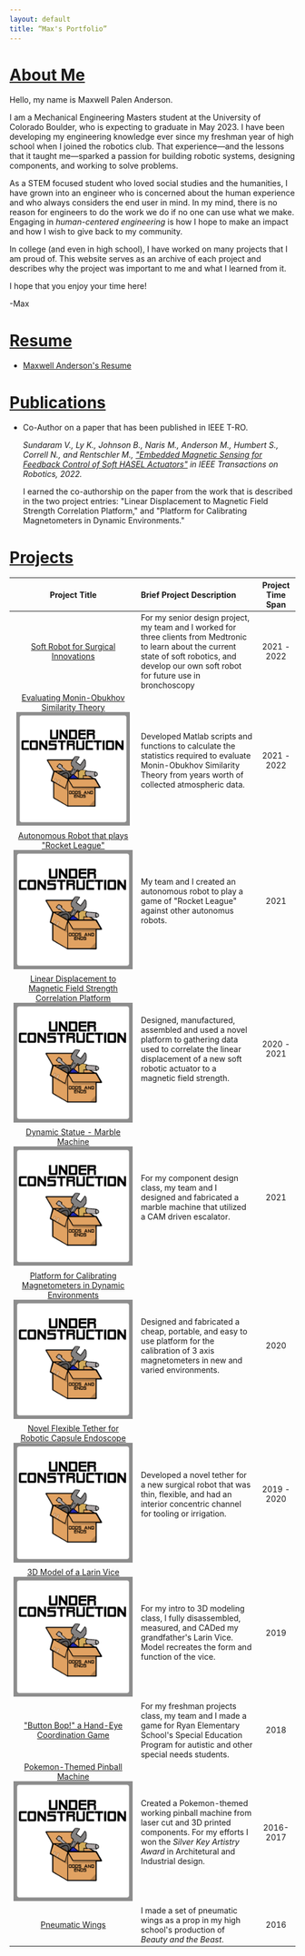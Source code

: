 ```yaml
---
layout: default
title: “Max's Portfolio”
---
```


# [About Me](#about-me)

Hello, my name is Maxwell Palen Anderson. 

I am a Mechanical Engineering Masters student at the University of Colorado Boulder, who is expecting to graduate in May 2023. I have been developing my engineering knowledge ever since my freshman year of high school when I joined the robotics club. That experience&mdash;and the lessons that it taught me&mdash;sparked a passion for building robotic systems, designing components, and working to solve problems.

As a STEM focused student who loved social studies and the humanities, I have grown into an engineer who is concerned about the human experience and who always considers the end user in mind. In my mind, there is no reason for engineers to do the work we do if no one can use what we make. Engaging in _human-centered engineering_ is how I hope to make an impact and how I wish to give back to my community.

In college (and even in high school), I have worked on many projects that I am proud of. This website serves as an archive of each project and describes why the project was important to me and what I learned from it.

I hope that you enjoy your time here! 

-Max

# [Resume](#resume)

* [Maxwell Anderson's Resume](resume.html)

# [Publications](#publications)

* Co-Author on a paper that has been published in IEEE T-RO. 

  *Sundaram V., Ly K., Johnson B., Naris M., Anderson M., Humbert S., Correll N., and Rentschler M., ["Embedded Magnetic Sensing for Feedback Control of Soft HASEL Actuators"](https://ieeexplore.ieee.org/document/9882180) in IEEE Transactions on Robotics, 2022.*
  
  I earned the co-authorship on the paper from the work that is described in the two project entries: "Linear Displacement to Magnetic Field Strength Correlation Platform," and "Platform for Calibrating Magnetometers in Dynamic Environments."

# [Projects](#projects)

<!--[Evaluating Monin-Obukhov Simularity Theory](./projects/Monin_Obukhov.html)-->
<!--[Autonomous Robot that plays "Rocket League"](./projects/Rocket_League_Bot.html)-->
<!--[Linear Discplacement to Magnetic Field Strength Correlation Platform](./projects/Linear_Displacement_Correlation_Platform.html)-->
<!--[Dynamic Statue - Marble Machine](./projects/Marble_Machine.html)-->
<!--[Platform for Calibrating Magnetometers in Dynamic Environments](./projects/Calibrate_Magnetometers.html)-->
<!--[Novel Flexible Tether for Robotic Capsule Endoscope](./projects/RCE_Tether.html)-->
<!--[3D Model of a Larin Vice](./projects/Larin_Vice.html)-->
<!--[Pokemon themed Pinball Machine](./projects/Pinball.html)-->

| Project Title | Brief Project Description | Project Time Span |
|:-------------:|:--------------------------|:--------------:|
|[Soft Robot for Surgical Innovations](./projects/Soft_Robot_for_Surgical_Innovations.html)| For my senior design project, my team and I worked for three clients from Medtronic to learn about the current state of soft robotics, and develop our own soft robot for future use in bronchoscopy| 2021 - 2022 |
| <a class="wip" href="#"> Evaluating Monin-Obukhov Similarity Theory <img src="Underconstruction2.png" width="200" height="200" alt="WIP"> </a> | Developed Matlab scripts and functions to calculate the statistics required to evaluate Monin-Obukhov Similarity Theory from years worth of collected atmospheric data.| 2021 - 2022 |
|<a class="wip" href="#"> Autonomous Robot that plays "Rocket League" <img src="Underconstruction2.png" alt="WIP"> </a>| My team and I created an autonomous robot to play a game of "Rocket League" against other autonomus robots.| 2021 |
|<a class="wip" href="#"> Linear Displacement to Magnetic Field Strength Correlation Platform <img src="Underconstruction2.png" alt="WIP"> </a>| Designed, manufactured, assembled and used a novel platform to gathering data used to correlate the linear displacement of a new soft robotic actuator to a magnetic field strength.| 2020 - 2021 |
|<a class="wip" href="#"> Dynamic Statue - Marble Machine <img src="Underconstruction2.png" alt="WIP"> </a>| For my component design class, my team and I designed and fabricated a marble machine that utilized a CAM driven escalator.| 2021 |
|<a class="wip" href="#"> Platform for Calibrating Magnetometers in Dynamic Environments <img src="Underconstruction2.png" alt="WIP"> </a>|Designed and fabricated a cheap, portable, and easy to use platform for the calibration of 3 axis magnetometers in new and varied environments.| 2020 |
|<a class="wip" href="#"> Novel Flexible Tether for Robotic Capsule Endoscope <img src="Underconstruction2.png" alt="WIP"> </a>| Developed a novel tether for a new surgical robot that was thin, flexible, and had an interior concentric channel for tooling or irrigation.| 2019 - 2020 |
|<a class="wip" href="#"> 3D Model of a Larin Vice <img src="Underconstruction2.png" alt="WIP"> </a>| For my intro to 3D modeling class, I fully disassembled, measured, and CADed my grandfather's Larin Vice. Model recreates the form and function of the vice.| 2019 |
|["Button Bop!" a Hand-Eye Coordination Game](./projects/Button_Bop.html)| For my freshman projects class, my team and I made a game for Ryan Elementary School's Special Education Program for autistic and other special needs students.| 2018 |
|<a class="wip" href="#"> Pokemon-Themed Pinball Machine <img src="Underconstruction2.png" alt="WIP"> </a>| Created a Pokemon-themed working pinball machine from laser cut and 3D printed components. For my efforts I won the _Silver Key Artistry Award_ in Architetural and Industrial design.| 2016-2017 |
|[Pneumatic Wings](./projects/Beauty_and_Beast_Wings.html)| I made a set of pneumatic wings as a prop in my high school's production of _Beauty and the Beast_.| 2016 |
